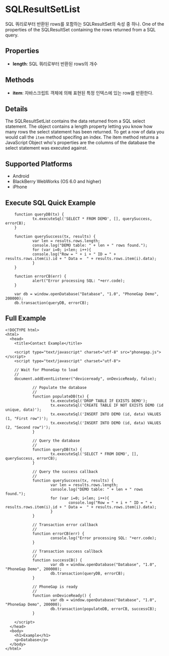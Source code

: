 SQLResultSetList
=======

SQL 쿼리로부터 반환된 rows를 포함하는 SQLResultSet의 속성 중 하나.
 One of the properties of the SQLResultSet containing the rows returned from a SQL query.

Properties
-------

- __length__: SQL 쿼리로부터 반환된 rows의 개수

Methods
-------

- __item__: 자바스크립트 객체에 의해 표현된 특정 인텍스에 있는 row를 반환한다.

Details
-------

The SQLResultSetList contains the data returned from a SQL select statement.  The object contains a length property letting you know how many rows the select statement has been returned.  To get a row of data you would call the `item` method specifing an index.  The item method returns a JavaScript Object who's properties are the columns of the database the select statement was executed against.

Supported Platforms
-------------------

- Android
- BlackBerry WebWorks (OS 6.0 and higher)
- iPhone

Execute SQL Quick Example
------------------

        function queryDB(tx) {
                tx.executeSql('SELECT * FROM DEMO', [], querySuccess, errorCB);
        }

        function querySuccess(tx, results) {
                var len = results.rows.length;
                console.log("DEMO table: " + len + " rows found.");
                for (var i=0; i<len; i++){
                console.log("Row = " + i + " ID = " + results.rows.item(i).id + " Data =  " + results.rows.item(i).data);
                }
        }

        function errorCB(err) {
                alert("Error processing SQL: "+err.code);
        }

        var db = window.openDatabase("Database", "1.0", "PhoneGap Demo", 200000);
        db.transaction(queryDB, errorCB);

Full Example
------------

    <!DOCTYPE html>
    <html>
      <head>
        <title>Contact Example</title>

        <script type="text/javascript" charset="utf-8" src="phonegap.js"></script>
        <script type="text/javascript" charset="utf-8">

        // Wait for PhoneGap to load
        //
        document.addEventListener("deviceready", onDeviceReady, false);

                // Populate the database
                //
                function populateDB(tx) {
                        tx.executeSql('DROP TABLE IF EXISTS DEMO');
                        tx.executeSql('CREATE TABLE IF NOT EXISTS DEMO (id unique, data)');
                        tx.executeSql('INSERT INTO DEMO (id, data) VALUES (1, "First row")');
                        tx.executeSql('INSERT INTO DEMO (id, data) VALUES (2, "Second row")');
                }

                // Query the database
                //
                function queryDB(tx) {
                        tx.executeSql('SELECT * FROM DEMO', [], querySuccess, errorCB);
                }

                // Query the success callback
                //
                function querySuccess(tx, results) {
                        var len = results.rows.length;
                        console.log("DEMO table: " + len + " rows found.");
                        for (var i=0; i<len; i++){
                                console.log("Row = " + i + " ID = " + results.rows.item(i).id + " Data =  " + results.rows.item(i).data);
                        }
                }

                // Transaction error callback
                //
                function errorCB(err) {
                        console.log("Error processing SQL: "+err.code);
                }

                // Transaction success callback
                //
                function successCB() {
                        var db = window.openDatabase("Database", "1.0", "PhoneGap Demo", 200000);
                        db.transaction(queryDB, errorCB);
                }

                // PhoneGap is ready
                //
                function onDeviceReady() {
                        var db = window.openDatabase("Database", "1.0", "PhoneGap Demo", 200000);
                        db.transaction(populateDB, errorCB, successCB);
                }

        </script>
      </head>
      <body>
        <h1>Example</h1>
        <p>Database</p>
      </body>
    </html>
